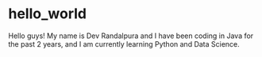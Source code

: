 # hello_world
Hello guys! My name is Dev Randalpura and I have been coding in Java for the past 2 years, and I am currently learning Python and Data Science. 
